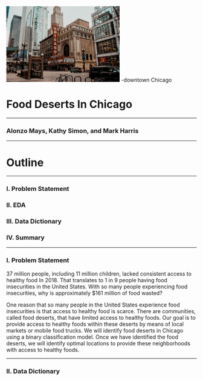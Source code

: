 <img src ="./images/chicagoimg.jpg" width = 300>
-downtown Chicago

#  Food Deserts In Chicago
___
### Alonzo Mays, Kathy Simon, and Mark Harris
___
# Outline
___
### I. Problem Statement
### II. EDA
### III. Data Dictionary
### IV. Summary
___

### I. Problem Statement

37 million people, including 11 million children, lacked consistent access to healthy food In 2018. That translates to 1 in 9 people having food insecurities in the United States. With so many people experiencing food insecurities, why is approximately $161 million of food wasted?

One reason that so many people in the United States experience food insecurities is that access to healthy food is scarce. There are communities, called food deserts, that have limited access to healthy foods. Our goal is to provide access to healthy foods within these deserts by means of local markets or mobile food trucks.  We will identify food deserts in Chicago using a binary classification model. Once we have identified the food deserts, we will identify optimal locations to provide these neighborhoods with access to healthy foods.
___
### II. Data Dictionary


